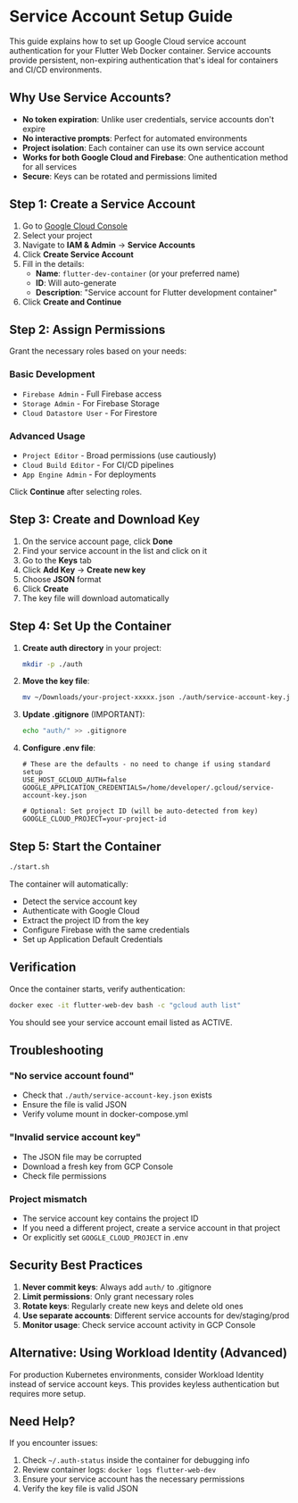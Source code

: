 # Service Account Setup Guide

This guide explains how to set up Google Cloud service account authentication for your Flutter Web Docker container. Service accounts provide persistent, non-expiring authentication that's ideal for containers and CI/CD environments.

## Why Use Service Accounts?

- **No token expiration**: Unlike user credentials, service accounts don't expire
- **No interactive prompts**: Perfect for automated environments
- **Project isolation**: Each container can use its own service account
- **Works for both Google Cloud and Firebase**: One authentication method for all services
- **Secure**: Keys can be rotated and permissions limited

## Step 1: Create a Service Account

1. Go to [Google Cloud Console](https://console.cloud.google.com)
2. Select your project
3. Navigate to **IAM & Admin** → **Service Accounts**
4. Click **Create Service Account**
5. Fill in the details:
   - **Name**: `flutter-dev-container` (or your preferred name)
   - **ID**: Will auto-generate
   - **Description**: "Service account for Flutter development container"
6. Click **Create and Continue**

## Step 2: Assign Permissions

Grant the necessary roles based on your needs:

### Basic Development
- `Firebase Admin` - Full Firebase access
- `Storage Admin` - For Firebase Storage
- `Cloud Datastore User` - For Firestore

### Advanced Usage
- `Project Editor` - Broad permissions (use cautiously)
- `Cloud Build Editor` - For CI/CD pipelines
- `App Engine Admin` - For deployments

Click **Continue** after selecting roles.

## Step 3: Create and Download Key

1. On the service account page, click **Done**
2. Find your service account in the list and click on it
3. Go to the **Keys** tab
4. Click **Add Key** → **Create new key**
5. Choose **JSON** format
6. Click **Create**
7. The key file will download automatically

## Step 4: Set Up the Container

1. **Create auth directory** in your project:
   ```bash
   mkdir -p ./auth
   ```

2. **Move the key file**:
   ```bash
   mv ~/Downloads/your-project-xxxxx.json ./auth/service-account-key.json
   ```

3. **Update .gitignore** (IMPORTANT):
   ```bash
   echo "auth/" >> .gitignore
   ```

4. **Configure .env file**:
   ```env
   # These are the defaults - no need to change if using standard setup
   USE_HOST_GCLOUD_AUTH=false
   GOOGLE_APPLICATION_CREDENTIALS=/home/developer/.gcloud/service-account-key.json
   
   # Optional: Set project ID (will be auto-detected from key)
   GOOGLE_CLOUD_PROJECT=your-project-id
   ```

## Step 5: Start the Container

```bash
./start.sh
```

The container will automatically:
- Detect the service account key
- Authenticate with Google Cloud
- Extract the project ID from the key
- Configure Firebase with the same credentials
- Set up Application Default Credentials

## Verification

Once the container starts, verify authentication:

```bash
docker exec -it flutter-web-dev bash -c "gcloud auth list"
```

You should see your service account email listed as ACTIVE.

## Troubleshooting

### "No service account found"
- Check that `./auth/service-account-key.json` exists
- Ensure the file is valid JSON
- Verify volume mount in docker-compose.yml

### "Invalid service account key"
- The JSON file may be corrupted
- Download a fresh key from GCP Console
- Check file permissions

### Project mismatch
- The service account key contains the project ID
- If you need a different project, create a service account in that project
- Or explicitly set `GOOGLE_CLOUD_PROJECT` in .env

## Security Best Practices

1. **Never commit keys**: Always add `auth/` to .gitignore
2. **Limit permissions**: Only grant necessary roles
3. **Rotate keys**: Regularly create new keys and delete old ones
4. **Use separate accounts**: Different service accounts for dev/staging/prod
5. **Monitor usage**: Check service account activity in GCP Console

## Alternative: Using Workload Identity (Advanced)

For production Kubernetes environments, consider Workload Identity instead of service account keys. This provides keyless authentication but requires more setup.

## Need Help?

If you encounter issues:
1. Check `~/.auth-status` inside the container for debugging info
2. Review container logs: `docker logs flutter-web-dev`
3. Ensure your service account has the necessary permissions
4. Verify the key file is valid JSON